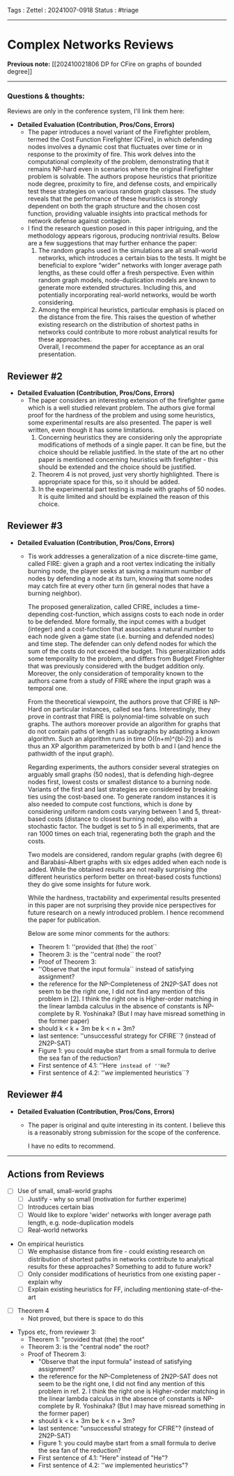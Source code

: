 Tags :
Zettel :  20241007-0918
Status : #triage 

-----

# Complex Networks Reviews

**Previous note:** [[202410021806 DP for CFire on graphs of bounded degree]]

-----

### Questions & thoughts:

Reviews are only in the conference system, I'll link them here:

- **Detailed Evaluation (Contribution, Pros/Cons, Errors)**
    - The paper introduces a novel variant of the Firefighter problem, termed the Cost Function Firefighter (CFire), in which defending nodes involves a dynamic cost that fluctuates over time or in response to the proximity of fire. This work delves into the computational complexity of the problem, demonstrating that it remains NP-hard even in scenarios where the original Firefighter problem is solvable. The authors propose heuristics that prioritize node degree, proximity to fire, and defense costs, and empirically test these strategies on various random graph classes. The study reveals that the performance of these heuristics is strongly dependent on both the graph structure and the chosen cost function, providing valuable insights into practical methods for network defense against contagion.  
    - I find the research question posed in this paper intriguing, and the methodology appears rigorous, producing nontrivial results. Below are a few suggestions that may further enhance the paper:  
        1. The random graphs used in the simulations are all small-world networks, which introduces a certain bias to the tests. It might be beneficial to explore “wider” networks with longer average path lengths, as these could offer a fresh perspective. Even within random graph models, node-duplication models are known to generate more extended structures. Including this, and potentially incorporating real-world networks, would be worth considering.  
        2. Among the empirical heuristics, particular emphasis is placed on the distance from the fire. This raises the question of whether existing research on the distribution of shortest paths in networks could contribute to more robust analytical results for these approaches.  
        Overall, I recommend the paper for acceptance as an oral presentation.  
        

## **Reviewer #2**

- **Detailed Evaluation (Contribution, Pros/Cons, Errors)**
    - The paper considers an interesting extension of the firefighter game which is a well studied relevant problem. The authors give formal proof for the hardness of the problem and using some heuristics, some experimental results are also presented. The paper is well written, even though it has some limitations.  
        1. Concerning heuristics they are considering only the appropriate modifications of methods of a single paper. It can be fine, but the choice should be reliable justified. In the state of the art no other paper is mentioned concerning heuristics with firefighter - this should be extended and the choice should be justified.  
        2. Theorem 4 is not proved, just very shortly highlighted. There is appropriate space for this, so it should be added.  
        3. In the experimental part testing is made with graphs of 50 nodes. It is quite limited and should be explained the reason of this choice.

## **Reviewer #3**


- **Detailed Evaluation (Contribution, Pros/Cons, Errors)**
    - Tis work addresses a generalization of a nice discrete-time game, called FIRE: given a graph and a root vertex indicating the initially burning node, the player seeks at saving a maximum number of nodes by defending a node at its turn, knowing that some nodes may catch fire at every other turn (in general nodes that have a burning neighbor).  
          
        The proposed generalization, called CFIRE, includes a time-depending cost-function, which assigns costs to each node in order to be defended. More formally, the input comes with a budget (integer) and a cost-function that associates a natural number to each node given a game state (i.e. burning and defended nodes) and time step. The defender can only defend nodes for which the sum of the costs do not exceed the budget. This generalization adds some temporality to the problem, and differs from Budget Firefighter that was previously considered with the budget addition only. Moreover, the only consideration of temporality known to the authors came from a study of FIRE where the input graph was a temporal one.  
          
        From the theoretical viewpoint, the authors prove that CFIRE is NP-Hard on particular instances, called sea fans. Interestingly, they prove in contrast that FIRE is polynomial-time solvable on such graphs. The authors moreover provide an algorithm for graphs that do not contain paths of length l as subgraphs by adapting a known algorithm. Such an algorithm runs in time O((n+m)^{bl-2}) and is thus an XP algorithm parameterized by both b and l (and hence the pathwidth of the input graph).  
          
        Regarding experiments, the authors consider several strategies on arguably small graphs (50 nodes), that is defending high-degree nodes first, lowest costs or smallest distance to a burning node. Variants of the first and last strategies are considered by breaking ties using the cost-based one. To generate random instances it is also needed to compute cost functions, which is done by considering uniform random costs varying between 1 and 5, threat-based costs (distance to closest burning node), also with a stochastic factor. The budget is set to 5 in all experiments, that are ran 1000 times on each trial, regenerating both the graph and the costs.  
          
        Two models are considered, random regular graphs (with degree 6) and Barabási–Albert graphs with six edges added when each node is added. While the obtained results are not really surprising (the different heuristics perform better on threat-based costs functions) they do give some insights for future work.  
          
        While the hardness, tractability and experimental results presented in this paper are not surprising they provide nice perspectives for future research on a newly introduced problem. I hence recommend the paper for publication.  
          
        Below are some minor comments for the authors:  
          
        - Theorem 1: ''provided that (the) the root``  
        - Theorem 3: is the ''central node`` the root?  
        - Proof of Theorem 3:  
        + ''Observe that the input formula`` instead of satisfying assignment?  
        + the reference for the NP-Completeness of 2N2P-SAT does not seem to be the right one, I did not find any mention of this problem in [2]. I think the right one is Higher-order matching in the linear lambda calculus in the absence of constants is NP-complete by R. Yoshinaka? (But I may have misread something in the former paper)  
        + should k < k + 3m be k < n + 3m?  
        + last sentence: ''unsuccessful strategy for CFIRE``? (instead of 2N2P-SAT)  
        - Figure 1: you could maybe start from a small formula to derive the sea fan of the reduction?  
        - First sentence of 4.1: ''Here`` instead of ''He``?  
        - First sentence of 4.2: ''*we* implemented heuristics``?

## **Reviewer #4**

- **Detailed Evaluation (Contribution, Pros/Cons, Errors)**
    - The paper is original and quite interesting in its content. I believe this is a reasonably strong submission for the scope of the conference.  
          
        I have no edits to recommend.

-----


## Actions from Reviews

 - [ ] Use of small, small-world graphs
	 - [ ] Justify - why so small (motivation for further experime)
	 - [ ] Introduces certain bias
	 - [ ] Would like to explore 'wider' networks with longer average path length, e.g. node-duplication models
	 - [ ] Real-world networks
 - On empirical heuristics
	 - [ ] We emphasise distance from fire - could existing research on distribution of shortest paths in networks contribute to analytical results for these approaches? Something to add to future work?
	 - [ ] Only consider modifications of heuristics from one existing paper - explain why
	 - [ ] Explain existing heuristics for FF, including mentioning state-of-the-art
 -[ ]  Theorem 4
	 - Not proved, but there is space to do this
 - Typos etc, from reviewer 3:
	- Theorem 1: "provided that (the) the root"
	- Theorem 3: is the "central node" the root?  
	- Proof of Theorem 3:  
        + "Observe that the input formula" instead of satisfying assignment?  
        + the reference for the NP-Completeness of 2N2P-SAT does not seem to be the right one, I did not find any mention of this problem in ref. 2. I think the right one is Higher-order matching in the linear lambda calculus in the absence of constants is NP-complete by R. Yoshinaka? (But I may have misread something in the former paper)  
        + should k < k + 3m be k < n + 3m?  
        + last sentence: "unsuccessful strategy for CFIRE"? (instead of 2N2P-SAT)  
        - Figure 1: you could maybe start from a small formula to derive the sea fan of the reduction?  
        - First sentence of 4.1: "Here" instead of "He"?  
        - First sentence of 4.2: ''*we* implemented heuristics"?
